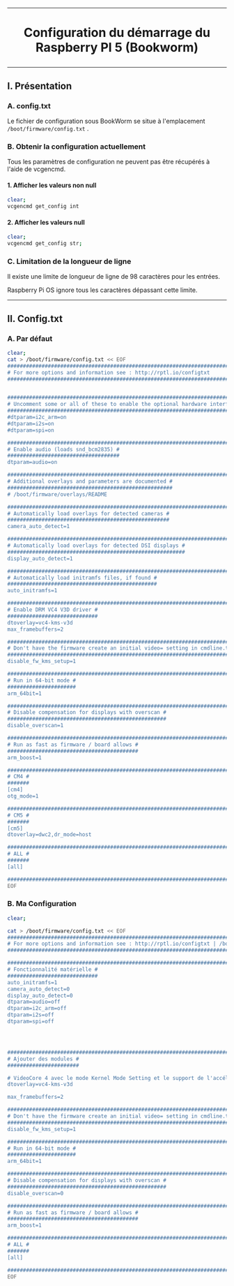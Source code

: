 ----------------------------------------------------------------------------------------------------------------------------------------------------------------------------
# <p align='center'> Configuration du démarrage du Raspberry PI 5 (Bookworm) </p>

----------------------------------------------------------------------------------------------------------------------------------------------------------------------------
## I. Présentation
### A. config.txt
Le fichier de configuration sous BookWorm se situe à l'emplacement `/boot/firmware/config.txt` .

### B. Obtenir la configuration actuellement
Tous les paramètres de configuration ne peuvent pas être récupérés à l'aide de vcgencmd.

#### 1. Afficher les valeurs non null
```bash
clear;
vcgencmd get_config int
```
#### 2. Afficher les valeurs null
```bash
clear;
vcgencmd get_config str;
```

### C. Limitation de la longueur de ligne
Il existe une limite de longueur de ligne de 98 caractères pour les entrées. 

Raspberry Pi OS ignore tous les caractères dépassant cette limite.

----------------------------------------------------------------------------------------------------------------------------------------------------------------------------
## II. Config.txt
### A. Par défaut
```bash
clear;
cat > /boot/firmware/config.txt << EOF
############################################################################################################################################
# For more options and information see : http://rptl.io/configtxt
############################################################################################################################################


############################################################################################################################################
# Uncomment some or all of these to enable the optional hardware interfaces #
#############################################################################
#dtparam=i2c_arm=on
#dtparam=i2s=on
#dtparam=spi=on

############################################################################################################################################
# Enable audio (loads snd_bcm2835) #
####################################
dtparam=audio=on

############################################################################################################################################
# Additional overlays and parameters are documented #
#####################################################
# /boot/firmware/overlays/README

############################################################################################################################################
# Automatically load overlays for detected cameras #
####################################################
camera_auto_detect=1

############################################################################################################################################
# Automatically load overlays for detected DSI displays #
#########################################################
display_auto_detect=1

############################################################################################################################################
# Automatically load initramfs files, if found #
################################################
auto_initramfs=1

############################################################################################################################################
# Enable DRM VC4 V3D driver #
#############################
dtoverlay=vc4-kms-v3d
max_framebuffers=2

############################################################################################################################################
# Don't have the firmware create an initial video= setting in cmdline.txt. Use the kernel's default instead #
#############################################################################################################
disable_fw_kms_setup=1

############################################################################################################################################
# Run in 64-bit mode #
######################
arm_64bit=1

############################################################################################################################################
# Disable compensation for displays with overscan #
###################################################
disable_overscan=1

############################################################################################################################################
# Run as fast as firmware / board allows #
##########################################
arm_boost=1

############################################################################################################################################
# CM4 #
#######
[cm4]
otg_mode=1

############################################################################################################################################
# CM5 #
#######
[cm5]
dtoverlay=dwc2,dr_mode=host

############################################################################################################################################
# ALL #
#######
[all]

############################################################################################################################################
EOF
```

### B. Ma Configuration
```bash
clear;

cat > /boot/firmware/config.txt << EOF
############################################################################################################################################
# For more options and information see : http://rptl.io/configtxt | /boot/firmware/overlays/README
############################################################################################################################################

############################################################################################################################################
# Fonctionnalité matérielle #
#############################
auto_initramfs=1
camera_auto_detect=0
display_auto_detect=0
dtparam=audio=off
dtparam=i2c_arm=off
dtparam=i2s=off
dtparam=spi=off




############################################################################################################################################
# Ajouter des modules #
#######################

# VideoCore 4 avec le mode Kernel Mode Setting et le support de l'accélération 3D via V3D. 
dtoverlay=vc4-kms-v3d

max_framebuffers=2

############################################################################################################################################
# Don't have the firmware create an initial video= setting in cmdline.txt. Use the kernel's default instead #
#############################################################################################################
disable_fw_kms_setup=1

############################################################################################################################################
# Run in 64-bit mode #
######################
arm_64bit=1

############################################################################################################################################
# Disable compensation for displays with overscan #
###################################################
disable_overscan=0

############################################################################################################################################
# Run as fast as firmware / board allows #
##########################################
arm_boost=1

############################################################################################################################################
# ALL #
#######
[all]

############################################################################################################################################
EOF
```
